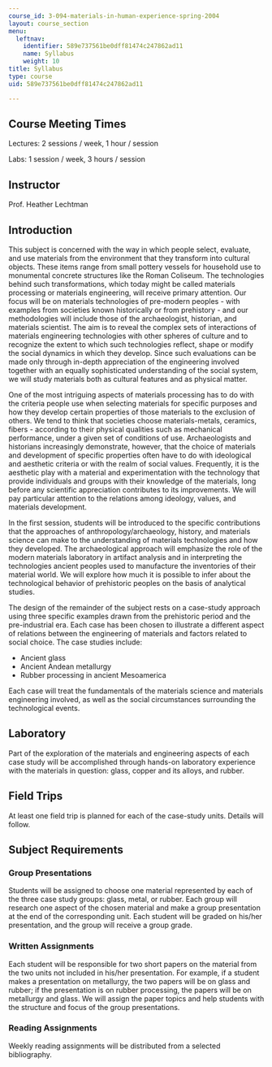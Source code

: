 ```yaml
---
course_id: 3-094-materials-in-human-experience-spring-2004
layout: course_section
menu:
  leftnav:
    identifier: 589e737561be0dff81474c247862ad11
    name: Syllabus
    weight: 10
title: Syllabus
type: course
uid: 589e737561be0dff81474c247862ad11

---
```


Course Meeting Times
--------------------

Lectures: 2 sessions / week, 1 hour / session

Labs: 1 session / week, 3 hours / session

Instructor
----------

Prof. Heather Lechtman

Introduction
------------

This subject is concerned with the way in which people select, evaluate, and use materials from the environment that they transform into cultural objects. These items range from small pottery vessels for household use to monumental concrete structures like the Roman Coliseum. The technologies behind such transformations, which today might be called materials processing or materials engineering, will receive primary attention. Our focus will be on materials technologies of pre-modern peoples - with examples from societies known historically or from prehistory - and our methodologies will include those of the archaeologist, historian, and materials scientist. The aim is to reveal the complex sets of interactions of materials engineering technologies with other spheres of culture and to recognize the extent to which such technologies reflect, shape or modify the social dynamics in which they develop. Since such evaluations can be made only through in-depth appreciation of the engineering involved together with an equally sophisticated understanding of the social system, we will study materials both as cultural features and as physical matter.

One of the most intriguing aspects of materials processing has to do with the criteria people use when selecting materials for specific purposes and how they develop certain properties of those materials to the exclusion of others. We tend to think that societies choose materials-metals, ceramics, fibers - according to their physical qualities such as mechanical performance, under a given set of conditions of use. Archaeologists and historians increasingly demonstrate, however, that the choice of materials and development of specific properties often have to do with ideological and aesthetic criteria or with the realm of social values. Frequently, it is the aesthetic play with a material and experimentation with the technology that provide individuals and groups with their knowledge of the materials, long before any scientific appreciation contributes to its improvements. We will pay particular attention to the relations among ideology, values, and materials development.

In the first session, students will be introduced to the specific contributions that the approaches of anthropology/archaeology, history, and materials science can make to the understanding of materials technologies and how they developed. The archaeological approach will emphasize the role of the modern materials laboratory in artifact analysis and in interpreting the technologies ancient peoples used to manufacture the inventories of their material world. We will explore how much it is possible to infer about the technological behavior of prehistoric peoples on the basis of analytical studies.

The design of the remainder of the subject rests on a case-study approach using three specific examples drawn from the prehistoric period and the pre-industrial era. Each case has been chosen to illustrate a different aspect of relations between the engineering of materials and factors related to social choice. The case studies include:

*   Ancient glass
*   Ancient Andean metallurgy
*   Rubber processing in ancient Mesoamerica

Each case will treat the fundamentals of the materials science and materials engineering involved, as well as the social circumstances surrounding the technological events.

Laboratory
----------

Part of the exploration of the materials and engineering aspects of each case study will be accomplished through hands-on laboratory experience with the materials in question: glass, copper and its alloys, and rubber.

Field Trips
-----------

At least one field trip is planned for each of the case-study units. Details will follow.

Subject Requirements
--------------------

### Group Presentations

Students will be assigned to choose one material represented by each of the three case study groups: glass, metal, or rubber. Each group will research one aspect of the chosen material and make a group presentation at the end of the corresponding unit. Each student will be graded on his/her presentation, and the group will receive a group grade.

### Written Assignments

Each student will be responsible for two short papers on the material from the two units not included in his/her presentation. For example, if a student makes a presentation on metallurgy, the two papers will be on glass and rubber; if the presentation is on rubber processing, the papers will be on metallurgy and glass. We will assign the paper topics and help students with the structure and focus of the group presentations.

### Reading Assignments

Weekly reading assignments will be distributed from a selected bibliography.